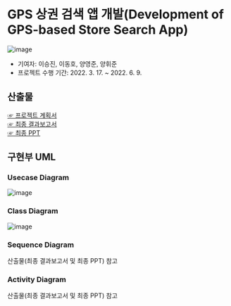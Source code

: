 # GPS 상권 검색 앱 개발(Development of GPS-based Store Search App)

![image](https://user-images.githubusercontent.com/91407433/175756432-9b6daae9-a6bb-4a2d-b57a-632689ada633.png)

- 기여자: 이승진, 이동호, 양영준, 양휘준
- 프로젝트 수행 기간: 2022. 3. 17. ~ 2022. 6. 9.

## 산출물
[☞ 프로젝트 계획서](https://drive.google.com/file/d/1alwT0z7wqUT3KviRJO2spO739cRzJrir/view?usp=sharing)  
[☞ 최종 결과보고서](https://drive.google.com/file/d/1E9pvy1h2hNIotnUVCakTyAdhTkTVCAQN/view?usp=sharing)  
[☞ 최종 PPT](https://drive.google.com/file/d/1nsYDsWidxSq6jfhZtZ-mtj_SoqYa8Xfv/view?usp=sharing)

## 구현부 UML
### Usecase Diagram
![image](https://user-images.githubusercontent.com/91407433/175756546-d2844ef7-abd1-44c9-8ce6-0321848c2b15.png)

### Class Diagram
![image](https://user-images.githubusercontent.com/91407433/175756558-c3a2ec04-901b-4316-903c-660eeec9c217.png)

### Sequence Diagram
산출물(최종 결과보고서 및 최종 PPT) 참고

### Activity Diagram
산출물(최종 결과보고서 및 최종 PPT) 참고
